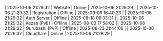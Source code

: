 | 2025-10-06 21:29:32 | Website | Online | 2025-10-06 21:29:29 |
| 2025-10-06 21:29:32 | Registration | Offline | 2025-09-09 16:40:23 |
| 2025-10-06 21:29:32 | Auth Server | Offline | 2025-08-18 09:33:31 |
| 2025-10-06 21:29:32 | Kezan (PvE) | Offline | 2025-08-03 17:58:02 |
| 2025-10-06 21:29:32 | Gurubashi (PvP) | Offline | 2025-08-23 21:44:06 |
| 2025-10-06 21:29:32 | Cloudflare | Online | 2025-10-06 21:29:29 |
